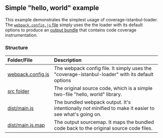 Simple "hello, world" example
------------------------------------

This example demonstrates the simplest usage of coverage-istanbul-loader.  The [`webpack.config.js` file](webpack.config.js) simply uses the the loader with its default options to produce an [output bundle](dist/main.js) that contains code coverage instrumentation.



### Structure

|Folder/File                              |Description
|:----------------------------------------|:----------------------------------------------------
|[webpack.config.js](webpack.config.js)   |The webpack config file.  It simply uses the "coverage-istanbul-loader" with its default options
|[src folder](src)                        |The original source code, which is a simple two-file "hello, world" library.
|[dist/main.js](dist/main.js)             |The bundled webpack output. It's intentionally _not_ minified to make it easier to see what's going on.
|[dist/main.js.map](dist/main.js.map)     |The output sourcemap. It maps the bundled code back to the original source code files.
